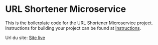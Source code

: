 # URL Shortener Microservice

This is the boilerplate code for the URL Shortener Microservice project. Instructions for building your project can be found at [Instructions](https://www.freecodecamp.org/learn/back-end-development-and-apis/back-end-development-and-apis-projects/url-shortener-microservice).

Url du site: [Site live](https://url-shortener-feihachim.onrender.com/)
